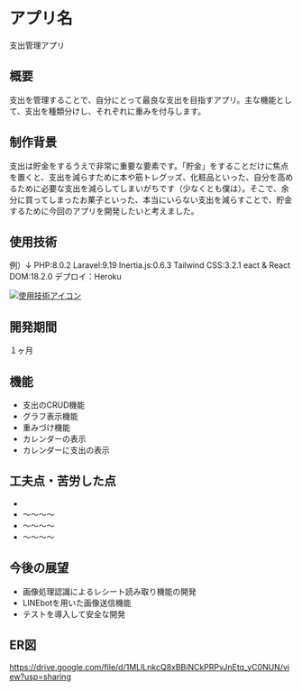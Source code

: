 # アプリ名
支出管理アプリ

## 概要
支出を管理することで、自分にとって最良な支出を目指すアプリ。主な機能として、支出を種類分けし、それぞれに重みを付与します。

## 制作背景
支出は貯金をするうえで非常に重要な要素です。「貯金」をすることだけに焦点を置くと、支出を減らすために本や筋トレグッズ、化粧品といった、自分を高めるために必要な支出を減らしてしまいがちです（少なくとも僕は）。そこで、余分に買ってしまったお菓子といった、本当にいらない支出を減らすことで、貯金するために今回のアプリを開発したいと考えました。

## 使用技術
例）↓
PHP:8.0.2
Laravel:9.19
Inertia.js:0.6.3
Tailwind CSS:3.2.1
eact & React DOM:18.2.0
デプロイ：Heroku

[![使用技術アイコン](https://skillicons.dev/icons?i=php,laravel,tailwind,heroku)](https://skillicons.dev)

## 開発期間

１ヶ月

## 機能
- 支出のCRUD機能
- グラフ表示機能
- 重みづけ機能
- カレンダーの表示
- カレンダーに支出の表示

## 工夫点・苦労した点
- 
- 〜〜〜〜
- 〜〜〜〜
- 〜〜〜〜

## 今後の展望
- 画像処理認識によるレシート読み取り機能の開発
- LINEbotを用いた画像送信機能
- テストを導入して安全な開発

## ER図
https://drive.google.com/file/d/1MLlLnkcQ8xBBiNCkPRPvJnEtq_yC0NUN/view?usp=sharing
